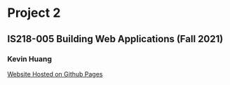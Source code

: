 # Project 2

## IS218-005 Building Web Applications (Fall 2021)

### Kevin Huang



[Website Hosted on Github Pages](https://k3vinhu4ng.github.io/IS218Project2/)





